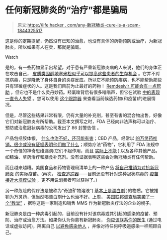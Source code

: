 # 任何新冠肺炎的“治疗”都是骗局

> 原文:[https://life hacker . com/any-新冠肺炎-cure-is-a-scam-1844325517](https://lifehacker.com/any-covid-19-cure-is-a-scam-1844325517)

这是你的定期提醒，仍然没有已知的治愈，也没有具体的药物预防或治疗，为新冠肺炎。所以如果有人在卖，那就是骗局。

Watch

是的，有一些药物显示出希望。对于患有严重新冠肺炎病的人来说，他们的身体正在攻击自己， [皮质类固醇地塞米松似乎可以提高这些患者的生存机会](https://www.sciencemag.org/news/2020/06/cheap-steroid-first-drug-shown-reduce-death-covid-19-patients) 。它并不对抗病毒，只是降低了身体自身的炎症反应。所以它不能预防疾病，也不能帮助那些只有轻微症状的人。这是我们目前为止最好的药物！ [Remdesivir 可能会有一点帮助](https://www.nejm.org/doi/full/10.1056/NEJMoa2007764) ，但它也不是什么灵丹妙药。羟氯喹背后有很多嗡嗡声，但它在试验 [中的表现一直令人失望](https://www.statnews.com/2020/07/08/a-flawed-covid-19-study-gets-the-white-houses-attention-and-the-fda-may-pay-the-price/) 。您可以使用 [这个跟踪器](https://lifehacker.com/track-all-the-covid-19-drug-and-vaccine-candidates-with-1843131548) 来查看当前候选药物(和疫苗)的进展情况。

但是，尽管这些结果非常有限，仍有大量的补充剂，甚至有害的混合物出售，好像它们对新冠肺炎有所帮助。截至本文撰写之时，FDA 已经向非法声称可以治疗、预防或治愈冠状病毒的公司发出了 86 封警告信 。

产品包括胶体银， [什么也治不好，还可能有害](https://www.nccih.nih.gov/health/colloidal-silver)；CBD 产品，经常以 [的万灵药推销，很少或没有证据表明他们做了什么](https://vitals.lifehacker.com/what-you-should-know-about-cbd-oil-1825430458)；顺势疗法“药物”，它利用了 FDA 法规中一个奇怪的神奇思维漏洞(它们不起作用，而且 [实际上不能](https://vitals.lifehacker.com/what-homeopathy-is-and-why-its-useless-1795694290) ),以及各种其他产品，如精油、草药治疗和膳食补充剂。没有证据表明这些会对新冠肺炎有任何帮助。

而且越来越糟。美国食品和药物管理局清单上的一种产品 [将自己推销为对抗新冠肺炎](https://www.fda.gov/inspections-compliance-enforcement-and-criminal-investigations/warning-letters/north-coast-biologics-607532-05212020) 的实际疫苗。(再次， [检查追踪器](https://lifehacker.com/track-all-the-covid-19-drug-and-vaccine-candidates-with-1843131548)——目前还没有针对这种冠状病毒的 [疫苗接近大规模试验](https://vitals.lifehacker.com/how-do-clinical-trials-work-1842827040) ，更不用说消费者可以获得了。)

另一种危险的假疗法是被称为“奇迹矿物溶液”( [基本上是漂白剂](https://vitals.lifehacker.com/miracle-mineral-solution-is-not-a-health-treatment-its-1837239135) )的物质。它被推销为万灵药，但当然喝漂白剂什么也治不好。上周， [美国联邦调查局突袭了一个“教堂”](https://www.sun-sentinel.com/coronavirus/fl-ne-fake-covid-cure-arrests-20200708-zgqiegpblncpxemvdd4f4tghoq-story.html) ，据称这是一家制造和销售 MMS 作为新冠肺炎疗法的企业的幌子。

新冠肺炎是由一种病毒引起的，目前没有针对该病毒或其引起的感染的疫苗、预防、治疗或治愈方法。如果你认为你患有新冠肺炎， [你应该联系你的医生](https://vitals.lifehacker.com/what-to-do-if-you-think-you-have-covid-19-1841958386) (通过电话或虚拟访问)，隔离自己 [以避免感染他人](https://vitals.lifehacker.com/if-someone-in-your-home-has-covid-19-do-these-things-f-1844072073) ，并像对待任何呼吸道感染一样照顾自己。